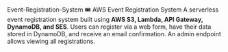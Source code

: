 Event-Registration-System
🎟️ AWS Event Registration System  A serverless event registration system built using **AWS S3, Lambda, API Gateway, DynamoDB, and SES**.   Users can register via a web form, have their data stored in DynamoDB, and receive an email confirmation.   An admin endpoint allows viewing all registrations.
